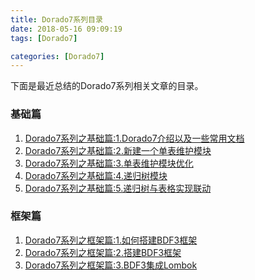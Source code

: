 ```yaml
---
title: Dorado7系列目录
date: 2018-05-16 09:09:19
tags: [Dorado7]

categories: [Dorado7]
---
```


下面是最近总结的Dorado7系列相关文章的目录。

<!--more-->

### 基础篇

1. [Dorado7系列之基础篇:1.Dorado7介绍以及一些常用文档](http://kangyuansheng.top/2018/05/17/Dorado7/BasicPaper/Dorado7-Basic-Basic/)
2. [Dorado7系列之基础篇:2.新建一个单表维护模块](http://kangyuansheng.top/2018/05/25/Dorado7/BasicPaper/Dorado7-Basic-DataGrid-1/)
3. [Dorado7系列之基础篇:3.单表维护模块优化]() 
4. [Dorado7系列之基础篇:4.递归树模块]() 
5. [Dorado7系列之基础篇:5.递归树与表格实现联动]() 

### 框架篇

1. [Dorado7系列之框架篇:1.如何搭建BDF3框架](http://kangyuansheng.top/2019/02/12/Dorado7/framework/Dorado7-%E6%A1%86%E6%9E%B6%E7%AF%87-%E6%90%AD%E5%BB%BA%E5%BC%80%E5%8F%91%E7%8E%AF%E5%A2%83(Eclipse)/)
2. [Dorado7系列之框架篇:2.搭建BDF3框架](http://kangyuansheng.top/2019/02/12/Dorado7/framework/Dorado7-%E6%A1%86%E6%9E%B6%E7%AF%87-%E6%90%AD%E5%BB%BABDF3%E6%A1%86%E6%9E%B6/)
3. [Dorado7系列之框架篇:3.BDF3集成Lombok](http://kangyuansheng.top/2019/02/12/Dorado7/framework/Dorado7-%E6%A1%86%E6%9E%B6%E7%AF%87-BDF3%E9%9B%86%E6%88%90Lombok/) 

